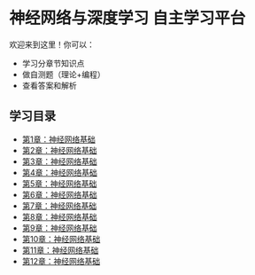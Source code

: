 # 神经网络与深度学习 自主学习平台
欢迎来到这里！你可以：
- 学习分章节知识点
- 做自测题（理论+编程）
- 查看答案和解析

## 学习目录
- [第1章：神经网络基础](chapters/01_basics.md)
- [第2章：神经网络基础](chapters/02_basics.md)
- [第3章：神经网络基础](chapters/03_basics.md)
- [第4章：神经网络基础](chapters/04_basics.md)
- [第5章：神经网络基础](chapters/05_basics.md)
- [第6章：神经网络基础](chapters/06_basics.md)
- [第7章：神经网络基础](chapters/07_basics.md)
- [第8章：神经网络基础](chapters/08_basics.md)
- [第9章：神经网络基础](chapters/09_basics.md)
- [第10章：神经网络基础](chapters/10_basics.md)
- [第11章：神经网络基础](chapters/11_basics.md)
- [第12章：神经网络基础](chapters/12_basics.md)
